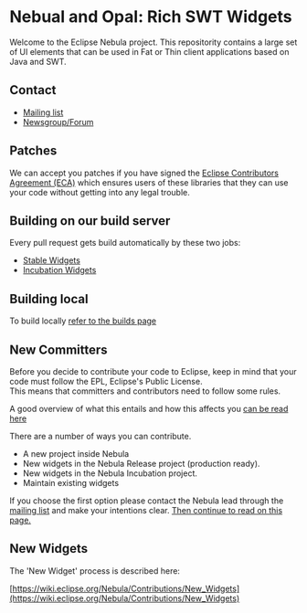 # Nebual and Opal: Rich SWT Widgets
Welcome to the Eclipse Nebula project. This repositority contains a large set of UI elements that can be used in 
Fat or Thin client applications based on Java and SWT.

## Contact
* [Mailing list](https://dev.eclipse.org/mailman/listinfo/nebula-dev)
* [Newsgroup/Forum](https://www.eclipse.org/forums/index.php/f/64/)

## Patches 
We can accept you patches if you have signed the [Eclipse Contributors Agreement (ECA)](https://wiki.eclipse.org/ECA) 
which ensures users of these libraries that they can use your code without getting into any legal trouble. 

## Building on our build server
Every pull request gets build automatically by these two jobs:
 * [Stable Widgets](https://ci.eclipse.org/nebula/job/nebula.stable.github/)
 * [Incubation Widgets](https://ci.eclipse.org/nebula/job/nebula.incubation.github/)

## Building local
To build locally [refer to the builds page](https://wiki.eclipse.org/Nebula/Builds)

## New Committers
Before you decide to contribute your code to Eclipse, keep in mind that your code must follow the EPL, Eclipse's Public License.  
This means that committers and contributors need to follow some rules.

A good overview of what this entails and how this affects you [can be read here](http://www.eclipse.org/legal/#Committers)

There are a number of ways you can contribute. 

* A new project inside Nebula
* New widgets in the Nebula Release project (production ready).
* New widgets in the Nebula Incubation project.
* Maintain existing widgets

If you choose the first option please contact the Nebula lead through the 
[mailing list](https://dev.eclipse.org/mailman/listinfo/nebula-dev)
and make your intentions clear. [Then continue to read on this page.](https://wiki.eclipse.org/Nebula/Development_Resources/HOWTO/Starting_A_New_Project)

## New Widgets
The 'New Widget' process is described here:

[https://wiki.eclipse.org/Nebula/Contributions/New_Widgets](https://wiki.eclipse.org/Nebula/Contributions/New_Widgets)

